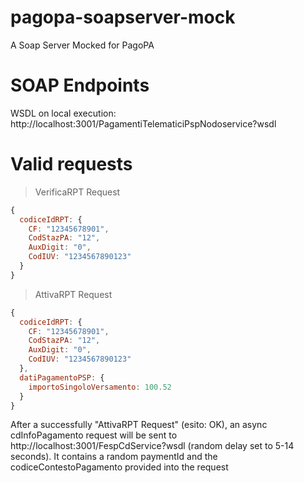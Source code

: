# pagopa-soapserver-mock
A Soap Server Mocked for PagoPA

# SOAP Endpoints
WSDL on local execution:
http://localhost:3001/PagamentiTelematiciPspNodoservice?wsdl

# Valid requests
>VerificaRPT Request
```javascript
{ 
  codiceIdRPT: {
    CF: "12345678901",
    CodStazPA: "12",
    AuxDigit: "0",
    CodIUV: "1234567890123"
  }
}
```

>AttivaRPT Request
```javascript
{ 
  codiceIdRPT: {
    CF: "12345678901",
    CodStazPA: "12",
    AuxDigit: "0",
    CodIUV: "1234567890123"
  },
  datiPagamentoPSP: {
    importoSingoloVersamento: 100.52
  }
}
```

After a successfully "AttivaRPT Request" (esito: OK), an async cdInfoPagamento request will be sent to http://localhost:3001/FespCdService?wsdl (random delay set to 5-14 seconds).
It contains a random paymentId and the codiceContestoPagamento provided into the request